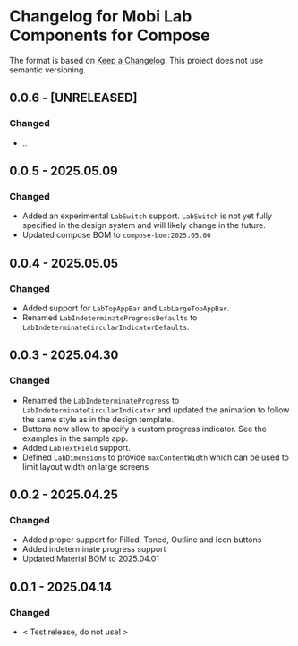 # Changelog for Mobi Lab Components for Compose

The format is based on [Keep a Changelog](https://keepachangelog.com/en/1.0.0/). This project does not use semantic versioning.

## 0.0.6 - [UNRELEASED]

### Changed

- ..

## 0.0.5 - 2025.05.09

### Changed

- Added an experimental `LabSwitch` support. `LabSwitch` is not yet fully specified in the design system and will likely change in the future.
- Updated compose BOM to `compose-bom:2025.05.00`

## 0.0.4 - 2025.05.05

### Changed

- Added support for `LabTopAppBar` and `LabLargeTopAppBar`.
- Renamed `LabIndeterminateProgressDefaults` to `LabIndeterminateCircularIndicatorDefaults`.

## 0.0.3 - 2025.04.30

### Changed

- Renamed the `LabIndeterminateProgress` to `LabIndeterminateCircularIndicator` and updated the animation to follow the same style as in the design template.
- Buttons now allow to specify a custom progress indicator. See the examples in the sample app.
- Added `LabTextField` support.
- Defined `LabDimensions` to provide `maxContentWidth` which can be used to limit layout width on large screens

## 0.0.2 - 2025.04.25

### Changed

- Added proper support for Filled, Toned, Outline and Icon buttons
- Added indeterminate progress support
- Updated Material BOM to 2025.04.01

## 0.0.1 - 2025.04.14

### Changed

- < Test release, do not use! >
